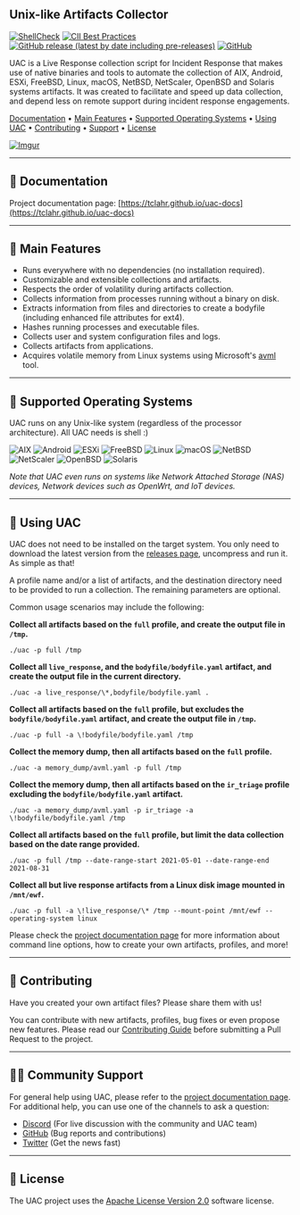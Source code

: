 ## Unix-like Artifacts Collector

[![ShellCheck](https://github.com/tclahr/uac/actions/workflows/shellcheck.yaml/badge.svg)](https://github.com/tclahr/uac/actions/workflows/shellcheck.yaml)
[![CII Best Practices](https://bestpractices.coreinfrastructure.org/projects/5640/badge)](https://bestpractices.coreinfrastructure.org/projects/5640)
[![GitHub release (latest by date including pre-releases)](https://img.shields.io/github/v/release/tclahr/uac?include_prereleases&style=flat)](https://github.com/tclahr/uac/releases)
[![GitHub](https://img.shields.io/github/license/tclahr/uac?style=flat)](LICENSE)

UAC is a Live Response collection script for Incident Response that makes use of native binaries and tools to automate the collection of AIX, Android, ESXi, FreeBSD, Linux, macOS, NetBSD, NetScaler, OpenBSD and Solaris systems artifacts. It was created to facilitate and speed up data collection, and depend less on remote support during incident response engagements.

[Documentation](#-documentation) •
[Main Features](#-main-features) •
[Supported Operating Systems](#-supported-operating-systems) •
[Using UAC](#-using-uac) •
[Contributing](#-contributing) •
[Support](#-community-support) •
[License](#-license)

[![Imgur](https://i.imgur.com/1aEnAyA.gif)](#)

***

## 📘 Documentation

Project documentation page: [https://tclahr.github.io/uac-docs](https://tclahr.github.io/uac-docs)

***

## 🌟 Main Features

- Runs everywhere with no dependencies (no installation required).
- Customizable and extensible collections and artifacts.
- Respects the order of volatility during artifacts collection.
- Collects information from processes running without a binary on disk.
- Extracts information from files and directories to create a bodyfile (including enhanced file attributes for ext4).
- Hashes running processes and executable files.
- Collects user and system configuration files and logs.
- Collects artifacts from applications.
- Acquires volatile memory from Linux systems using Microsoft's [avml](https://github.com/microsoft/avml) tool.

***

## 💾 Supported Operating Systems

UAC runs on any Unix-like system (regardless of the processor architecture). All UAC needs is shell :)

![AIX](https://img.shields.io/static/v1?label=&message=AIX&color=brightgreen&style=for-the-badge)
![Android](https://img.shields.io/static/v1?label=&message=Android&color=green&style=for-the-badge)
![ESXi](https://img.shields.io/static/v1?label=&message=ESXi&color=blue&style=for-the-badge)
![FreeBSD](https://img.shields.io/static/v1?label=&message=FreeBSD&color=red&style=for-the-badge)
![Linux](https://img.shields.io/static/v1?label=&message=Linux&color=lightgray&style=for-the-badge)
![macOS](https://img.shields.io/static/v1?label=&message=macOS&color=blueviolet&style=for-the-badge)
![NetBSD](https://img.shields.io/static/v1?label=&message=NetBSD&color=orange&style=for-the-badge)
![NetScaler](https://img.shields.io/static/v1?label=&message=NetScaler&color=blue&style=for-the-badge)
![OpenBSD](https://img.shields.io/static/v1?label=&message=OpenBSD&color=yellow&style=for-the-badge)
![Solaris](https://img.shields.io/static/v1?label=&message=Solaris&color=lightblue&style=for-the-badge)

*Note that UAC even runs on systems like Network Attached Storage (NAS) devices, Network devices such as OpenWrt, and IoT devices.*

***

## 🚀 Using UAC

UAC does not need to be installed on the target system. You only need to download the latest version from the [releases page](https://github.com/tclahr/uac/releases), uncompress and run it. As simple as that!

A profile name and/or a list of artifacts, and the destination directory need to be provided to run a collection. The remaining parameters are optional.

Common usage scenarios may include the following:

**Collect all artifacts based on the ```full``` profile, and create the output file in ```/tmp```.**

```shell
./uac -p full /tmp
```

**Collect all ```live_response```, and the ```bodyfile/bodyfile.yaml``` artifact, and create the output file in the current directory.**

```shell
./uac -a live_response/\*,bodyfile/bodyfile.yaml .
```

**Collect all artifacts based on the ```full``` profile, but excludes the ```bodyfile/bodyfile.yaml``` artifact, and create the output file in ```/tmp```.**

```shell
./uac -p full -a \!bodyfile/bodyfile.yaml /tmp
```

**Collect the memory dump, then all artifacts based on the ```full``` profile.**

```shell
./uac -a memory_dump/avml.yaml -p full /tmp
```

**Collect the memory dump, then all artifacts based on the ```ir_triage``` profile excluding the ```bodyfile/bodyfile.yaml``` artifact.**

```shell
./uac -a memory_dump/avml.yaml -p ir_triage -a \!bodyfile/bodyfile.yaml /tmp
```

**Collect all artifacts based on the ```full``` profile, but limit the data collection based on the date range provided.**

```shell
./uac -p full /tmp --date-range-start 2021-05-01 --date-range-end 2021-08-31
```

**Collect all but live response artifacts from a Linux disk image mounted in ```/mnt/ewf```.**

```shell
./uac -p full -a \!live_response/\* /tmp --mount-point /mnt/ewf --operating-system linux
```

Please check the [project documentation page](https://tclahr.github.io/uac-docs) for more information about command line options, how to create your own artifacts, profiles, and more!

***

## 💙 Contributing

Have you created your own artifact files? Please share them with us!

You can contribute with new artifacts, profiles, bug fixes or even propose new features. Please read our [Contributing Guide](CONTRIBUTING.md) before submitting a Pull Request to the project.

***

## 👨‍💻 Community Support

For general help using UAC, please refer to the [project documentation page](https://tclahr.github.io/uac-docs). For additional help, you can use one of the channels to ask a question:

- [Discord](https://discord.com/invite/digitalforensics) (For live discussion with the community and UAC team)
- [GitHub](https://github.com/tclahr/uac/issues) (Bug reports and contributions)
- [Twitter](https://twitter.com/tclahr) (Get the news fast)

***

## 📜 License

The UAC project uses the [Apache License Version 2.0](LICENSE) software license.